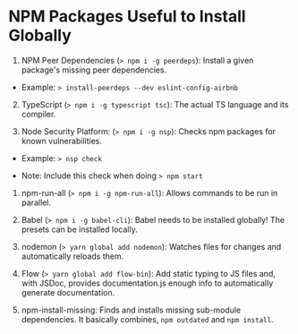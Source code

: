 # NPM Packages Useful to Install Globally

1. NPM Peer Dependencies (`> npm i -g peerdeps`): Install a given package's missing peer dependencies.

* Example: `> install-peerdeps --dev eslint-config-airbnb`

2. TypeScript (`> npm i -g typescript tsc`): The actual TS language and its compiler.

1. Node Security Platform: (`> npm i -g nsp`): Checks npm packages for known vulnerabilities.

* Example: `> nsp check`

- Note: Include this check when doing `> npm start`

1. npm-run-all (`> npm i -g npm-run-all`): Allows commands to be run in parallel.

1. Babel (`> npm i -g babel-cli`): Babel needs to be installed globally! The presets can be installed locally.

1. nodemon (`> yarn global add nodemon`): Watches files for changes and automatically reloads them.

1. Flow (`> yarn global add flow-bin`): Add static typing to JS files and, with JSDoc, provides documentation.js enough info to automatically generate documentation.

1. npm-install-missing: Finds and installs missing sub-module dependencies. It basically combines, `npm outdated` and `npm install`.

